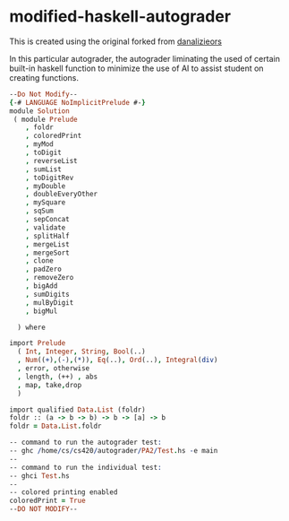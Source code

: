 # modified-haskell-autograder
This is created using the original forked from [danalizieors](https://github.com/danalizieors/haskell-autograder)

In this particular autograder, the autograder liminating the used of certain built-in haskell function to minimize the use of AI to assist student on creating functions.

```prolog
--Do Not Modify--
{-# LANGUAGE NoImplicitPrelude #-}
module Solution
 ( module Prelude
    , foldr
    , coloredPrint
    , myMod
    , toDigit
    , reverseList
    , sumList
    , toDigitRev
    , myDouble
    , doubleEveryOther
    , mySquare
    , sqSum
    , sepConcat
    , validate
    , splitHalf
    , mergeList
    , mergeSort
    , clone
    , padZero
    , removeZero
    , bigAdd
    , sumDigits
    , mulByDigit
    , bigMul

  ) where

import Prelude
  ( Int, Integer, String, Bool(..)
  , Num((+),(-),(*)), Eq(..), Ord(..), Integral(div)
  , error, otherwise
  , length, (++) , abs
  , map, take,drop
  )

import qualified Data.List (foldr)
foldr :: (a -> b -> b) -> b -> [a] -> b
foldr = Data.List.foldr

-- command to run the autograder test:
-- ghc /home/cs/cs420/autograder/PA2/Test.hs -e main
--
-- command to run the individual test:
-- ghci Test.hs
--
-- colored printing enabled
coloredPrint = True
--DO NOT MODIFY--
``` 


